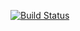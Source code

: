 [![Build Status](https://travis-ci.org/vitoralves/travis-example.svg?branch=master)](https://travis-ci.org/vitoralves/travis-example)